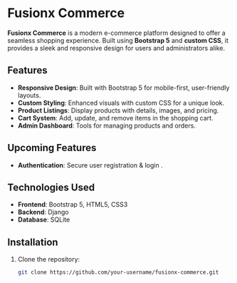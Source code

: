# Fusionx Commerce  

**Fusionx Commerce** is a modern e-commerce platform designed to offer a seamless shopping experience. Built using **Bootstrap 5** and **custom CSS**, it provides a sleek and responsive design for users and administrators alike.  

## Features  
- **Responsive Design**: Built with Bootstrap 5 for mobile-first, user-friendly layouts.  
- **Custom Styling**: Enhanced visuals with custom CSS for a unique look.  
- **Product Listings**: Display products with details, images, and pricing.  
- **Cart System**: Add, update, and remove items in the shopping cart.  
- **Admin Dashboard**: Tools for managing products and orders.  

## Upcoming Features  
- **Authentication**: Secure user registration & login .  

## Technologies Used  
- **Frontend**: Bootstrap 5, HTML5, CSS3  
- **Backend**: Django  
- **Database**: SQLite  

## Installation  
1. Clone the repository:  
   ```bash  
   git clone https://github.com/your-username/fusionx-commerce.git  
